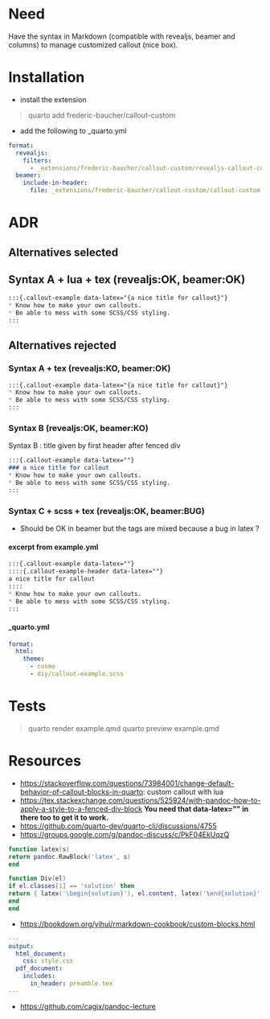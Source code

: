 
# Need
Have the syntax in Markdown (compatible with revealjs, beamer and columns) to manage customized callout (nice box).

# Installation
- install the extension
> quarto add frederic-baucher/callout-custom

- add the following to _quarto.yml
```yaml
format:
  revealjs:
    filters: 
      - _extensions/frederic-baucher/callout-custom/revealjs-callout-custom.lua
  beamer:
    include-in-header:
      file: _extensions/frederic-baucher/callout-custom/callout-custom.tex
```

# ADR

## Alternatives selected
## Syntax A + lua + tex (revealjs:OK, beamer:OK)
```md
:::{.callout-example data-latex="{a nice title for callout}"}
* Know how to make your own callouts.
* Be able to mess with some SCSS/CSS styling.
:::
```


## Alternatives rejected
### Syntax A + tex (revealjs:KO, beamer:OK)
```md
:::{.callout-example data-latex="{a nice title for callout}"}
* Know how to make your own callouts.
* Be able to mess with some SCSS/CSS styling.
:::
```

### Syntax B (revealjs:OK, beamer:KO)
Syntax B : title given by first header after fenced div
```md
:::{.callout-example data-latex=""}
### a nice title for callout
* Know how to make your own callouts.
* Be able to mess with some SCSS/CSS styling.
:::
```

### Syntax C + scss + tex (revealjs:OK, beamer:BUG)
- Should be OK in beamer but the tags are mixed because a bug in latex ?

#### excerpt from example.yml
```md
:::{.callout-example data-latex=""}
::::{.callout-example-header data-latex=""}
a nice title for callout
::::
* Know how to make your own callouts.
* Be able to mess with some SCSS/CSS styling.
:::
```

#### _quarto.yml
```yaml
format:
  html:
    theme:
      - cosmo
	  - diy/callout-example.scss
```

# Tests
> quarto render example.qmd
> quarto preview example.qmd


# Resources
- https://stackoverflow.com/questions/73984001/change-default-behavior-of-callout-blocks-in-quarto: custom callout with lua
- https://tex.stackexchange.com/questions/525924/with-pandoc-how-to-apply-a-style-to-a-fenced-div-block
  **You need that data-latex="" in there too to get it to work.**
- https://github.com/quarto-dev/quarto-cli/discussions/4755
- https://groups.google.com/g/pandoc-discuss/c/PkF04EkUqzQ
```lua
function latex(s)
return pandoc.RawBlock('latex', s)
end

function Div(el)
if el.classes[1] == 'solution' then
return { latex('\begin{solution}'), el.content, latex('\end{solution}') }
end
end
```

- https://bookdown.org/yihui/rmarkdown-cookbook/custom-blocks.html
```yaml
---
output:
  html_document:
    css: style.css
  pdf_document:
    includes:
      in_header: preamble.tex
---
```
- https://github.com/cagix/pandoc-lecture